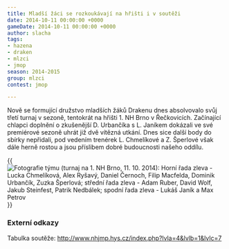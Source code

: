 ```yaml
---
title: Mladší žáci se rozkoukávají na hřišti i v soutěži
date: 2014-10-11 00:00:00 +0000
gameDate: 2014-10-11 00:00:00 +0000
author: slacha
tags:
- hazena
- draken
- mlzci
- jmop
season: 2014-2015
group: mlzci
contest: jmop

---
```

Nově se formující družstvo mladších žáků Drakenu dnes absolvovalo svůj třetí turnaj v sezoně, tentokrát na hřišti 1. NH Brno v Řečkovicích. Začínající chlapci doplnění o zkušenější D. Urbančíka s L. Janíkem dokázali ve své premiérové sezoně uhrát již dvě vítězná utkání. Dnes sice další body do sbírky nepřidali, pod vedením trenérek L. Chmelíkové a Z. Šperlové však dále herně rostou a jsou příslibem dobré budoucnosti našeho oddílu.

{{<image file="/images/komentare/2014-10-11_mci.jpg" title="Fotografie týmu (turnaj na 1. NH Brno, 11. 10. 2014): Horní řada zleva - Lucka Chmelíková, Alex Ryšavý, Daniel Černoch, Filip Macfelda, Dominik Urbančík, Zuzka Šperlová; střední řada zleva - Adam Ruber, David Wolf, Jakub Steinfest, Patrik Nedbálek; spodní řada zleva - Lukáš Janík a Max Petrov">}}

### Externí odkazy
Tabulka soutěže: http://www.nhjmp.hys.cz/index.php?lvla=4&lvlb=1&lvlc=7
